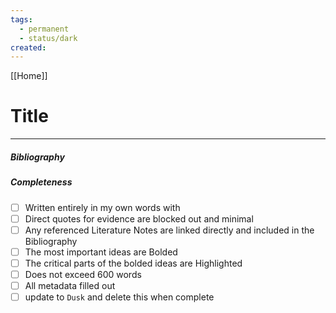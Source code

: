 ```yaml
---
tags:
  - permanent
  - status/dark
created:
---
```

[[Home]]
# Title

---
##### Bibliography

##### Completeness

- [ ] Written entirely in my own words with
- [ ] Direct quotes for evidence are blocked out and minimal
- [ ] Any referenced Literature Notes are linked directly and included in the Bibliography
- [ ] The most important ideas are Bolded
- [ ] The critical parts of the bolded ideas are Highlighted
- [ ] Does not exceed 600 words
- [ ] All metadata filled out
- [ ] update to `Dusk` and delete this when complete